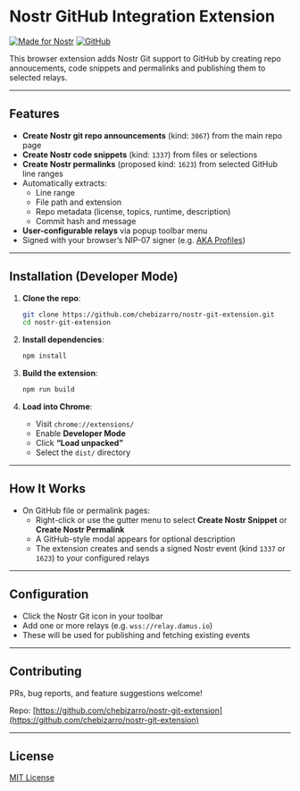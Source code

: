 # Nostr GitHub Integration Extension

[![Made for Nostr](https://img.shields.io/badge/Nostr-enabled-purple?logo=nostr&logoColor=white)](https://github.com/nostr-protocol)
[![GitHub](https://img.shields.io/github/license/chebizarro/nostr-git-extension)](https://github.com/chebizarro/nostr-git-extension/blob/main/LICENSE)

This browser extension adds Nostr Git support to GitHub by creating repo annoucements, code snippets and permalinks and  publishing them to selected relays.

---

## Features

- **Create Nostr git repo announcements** (kind: `3067`) from the main repo page
- **Create Nostr code snippets** (kind: `1337`) from files or selections
- **Create Nostr permalinks** (proposed kind: `1623`) from selected GitHub line ranges
- Automatically extracts:
  - Line range
  - File path and extension
  - Repo metadata (license, topics, runtime, description)
  - Commit hash and message
- **User-configurable relays** via popup toolbar menu
- Signed with your browser’s NIP-07 signer (e.g. [AKA Profiles](https://akaprofiles.com/))

---

## Installation (Developer Mode)

1. **Clone the repo**:

   ```bash
   git clone https://github.com/chebizarro/nostr-git-extension.git
   cd nostr-git-extension
   ```

2. **Install dependencies**:

   ```bash
   npm install
   ```

3. **Build the extension**:

   ```bash
   npm run build
   ```

4. **Load into Chrome**:
   - Visit `chrome://extensions/`
   - Enable **Developer Mode**
   - Click **“Load unpacked”**
   - Select the `dist/` directory

---

## How It Works

- On GitHub file or permalink pages:
  - Right-click or use the gutter menu to select **Create Nostr Snippet** or **Create Nostr Permalink**
  - A GitHub-style modal appears for optional description
  - The extension creates and sends a signed Nostr event (kind `1337` or `1623`) to your configured relays

---

## Configuration

- Click the Nostr Git icon in your toolbar
- Add one or more relays (e.g. `wss://relay.damus.io`)
- These will be used for publishing and fetching existing events

---

## Contributing

PRs, bug reports, and feature suggestions welcome!

Repo: [https://github.com/chebizarro/nostr-git-extension](https://github.com/chebizarro/nostr-git-extension)

---

## License

[MIT License](https://github.com/chebizarro/nostr-git-extension/blob/main/LICENSE)
